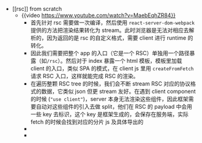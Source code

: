 - [[rsc]] from scratch
	- {{video https://www.youtube.com/watch?v=MaebEqhZR84}}
		- 首先针对 rsc 需要做一次编译，然后使用 `react-server-dom-webpack` 提供的方法把渲染结果转化为 stream。此时浏览器是无法对相应去解析的，因为返回的是 rsc 的自定义格式，需要 client 进行 runtime 的转化。
		- 因此我们需要把整个 app 的入口（它是一个 RSC）单独用一个路径暴露（如`/rsc`）。然后对于 index  暴露一个 html 模板，模板里加载 client 的入口，类似 SPA 的模式，在 client js 里用 `createFromFetch`  请求 RSC 入口，这样就能完成 RSC 的渲染。
		- 在遍历整颗 RSC tree 的时候，我们会不断 stream RSC 对应的协议格式的数据，它类似 json 但更 stream 友好。在遇到 client component 的时候 (`"use client"`)，server 本身无法渲染这些组件，因此框架需要自动对这些组件的引入去做 split，他们在 RSC 的 payload 中会用一些 key 去标识，这个 key 是框架生成的，会保存在服务端，实际 fetch 的时候会找到对应的分片 js 及具体导出的
		-
		-